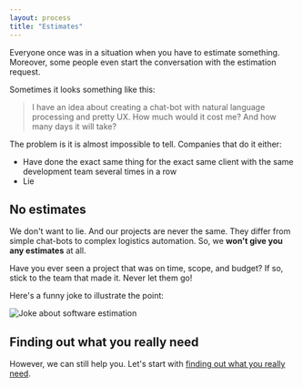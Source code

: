 ```yaml
---
layout: process
title: "Estimates"
---
```


Everyone once was in a situation when you have to estimate something.
Moreover, some people even start the conversation with the estimation request.

Sometimes it looks something like this:

> I have an idea about creating a chat-bot with natural language processing and pretty UX. How much would it cost me? And how many days it will take?

The problem is it is almost impossible to tell.
Companies that do it either:

- Have done the exact same thing for the exact same client with the same development team several times in a row
- Lie


## No estimates

We don't want to lie. And our projects are never the same.
They differ from simple chat-bots to complex logistics automation.
So, we **won't give you any estimates** at all.

Have you ever seen a project that was on time, scope, and budget? If so, stick to the team that made it. Never let them go!

Here's a funny joke to illustrate the point:

![Joke about software estimation](https://pbs.twimg.com/media/DVSaNwJXUAE0cL4.jpg)


## Finding out what you really need

However, we can still help you.
Let's start with [finding out what you really need](https://wemake.services/meta/rsdp/requirements-analysis).
